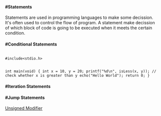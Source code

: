 <h4>#Statements</h4>
<p>Statements are used in programming languages to make some decission. It's often used to control the flow of program. A statement make decission of which block of code is going to be executed when it meets the certain condition.</p>

<h4>#Conditional Statements</h5>
<code>
#include&lt;stdio.h&gt;

int main(void) {
	int x = 10, y = 20;
	printf("%d\n", isLess(x, y)); // check whether x is greater than y
	echo("Hello World");
	return 0;
}
</code>
<h4>#Iteration Statements</h5>
<h4>#Jump Statements</h5>
<a href="#" class="post pull-right btn btn-sm btn-info" id="unsigned">Unsigned Modifier <span class="glyphicon glyphicon-forward"></span></a><br><br><br><br><br>